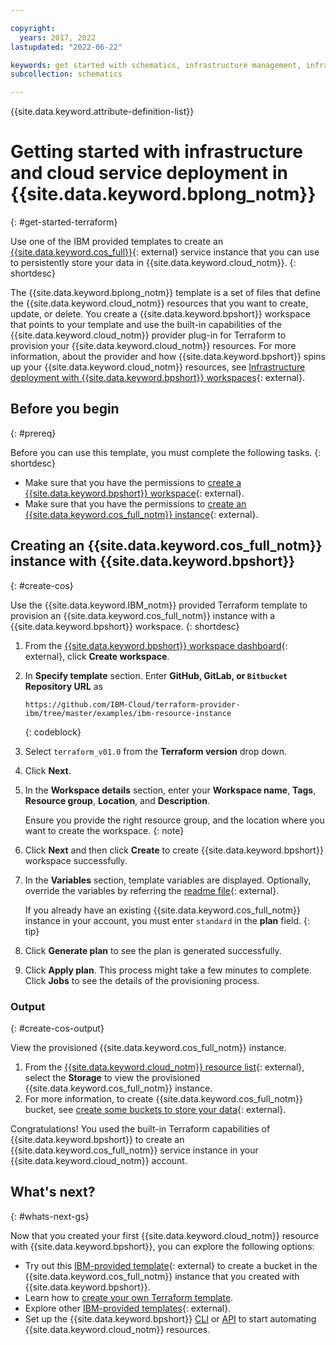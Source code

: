 ```yaml
---

copyright:
  years: 2017, 2022
lastupdated: "2022-06-22"

keywords: get started with schematics, infrastructure management, infrastructure as code, iac, schematics cloud environment, schematics infrastructure, schematics terraform, terraform provider
subcollection: schematics

---
```


{{site.data.keyword.attribute-definition-list}}


# Getting started with infrastructure and cloud service deployment in {{site.data.keyword.bplong_notm}}
{: #get-started-terraform}

Use one of the IBM provided templates to create an [{{site.data.keyword.cos_full}}](/docs/cloud-object-storage?topic=cloud-object-storage-about-cloud-object-storage){: external} service instance that you can use to persistently store your data in {{site.data.keyword.cloud_notm}}. 
{: shortdesc}

The {{site.data.keyword.bplong_notm}} template is a set of files that define the {{site.data.keyword.cloud_notm}} resources that you want to create, update, or delete. You create a {{site.data.keyword.bpshort}} workspace that points to your template and use the built-in capabilities of the {{site.data.keyword.cloud_notm}} provider plug-in for Terraform to provision your {{site.data.keyword.cloud_notm}} resources. For more information, about the provider and how {{site.data.keyword.bpshort}} spins up your {{site.data.keyword.cloud_notm}} resources, see [Infrastructure deployment with {{site.data.keyword.bpshort}} workspaces](/docs/schematics?topic=schematics-how-it-works#how-to-workspaces){: external}. 

## Before you begin
{: #prereq}

Before you can use this template, you must complete the following tasks. 
{: shortdesc}

- Make sure that you have the permissions to [create a {{site.data.keyword.bpshort}} workspace](/docs/schematics?topic=schematics-access#access-roles){: external}. 
- Make sure that you have the permissions to [create an {{site.data.keyword.cos_full_notm}} instance](/docs/cloud-object-storage?topic=cloud-object-storage-iam){: external}. 

## Creating an {{site.data.keyword.cos_full_notm}} instance with {{site.data.keyword.bpshort}}
{: #create-cos}

Use the {{site.data.keyword.IBM_notm}} provided Terraform template to provision an {{site.data.keyword.cos_full_notm}} instance with a {{site.data.keyword.bpshort}} workspace. 
{: shortdesc}

1. From the [{{site.data.keyword.bpshort}} workspace dashboard](https://cloud.ibm.com/schematics/workspaces){: external}, click **Create workspace**.
2. In **Specify template** section. Enter **GitHub, GitLab, or `Bitbucket` Repository URL** as 
    ```text
    https://github.com/IBM-Cloud/terraform-provider-ibm/tree/master/examples/ibm-resource-instance
    ```
    {: codeblock}

3. Select `terraform_v01.0` from the **Terraform version** drop down.
4. Click **Next**.
5. In the **Workspace details** section, enter your **Workspace name**, **Tags**, **Resource group**, **Location**, and **Description**.

    Ensure you provide the right resource group, and the location where you want to create the workspace.
    {: note}

6. Click **Next** and then click **Create** to create {{site.data.keyword.bpshort}} workspace successfully.
7. In the **Variables** section, template variables are displayed. Optionally, override the variables by referring the [readme file](https://github.com/IBM-Cloud/terraform-provider-ibm/tree/master/examples/ibm-resource-instance){: external}. 
    
    If you already have an existing {{site.data.keyword.cos_full_notm}} instance in your account, you must enter `standard` in the **plan** field. 
    {: tip}

8. Click **Generate plan** to see the plan is generated successfully.
9. Click **Apply plan**. This process might take a few minutes to complete. Click **Jobs** to see the details of the provisioning process.

### Output
{: #create-cos-output}

View the provisioned {{site.data.keyword.cos_full_notm}} instance. 
1. From the [{{site.data.keyword.cloud_notm}} resource list](https://cloud.ibm.com/resources){: external}, select the **Storage** to view the provisioned {{site.data.keyword.cos_full_notm}} instance.
2. For more information, to create {{site.data.keyword.cos_full_notm}} bucket, see [create some buckets to store your data](/docs/cloud-object-storage?topic=cloud-object-storage-getting-started-cloud-object-storage#gs-create-buckets){: external}.


Congratulations! You used the built-in Terraform capabilities of {{site.data.keyword.bpshort}} to create an {{site.data.keyword.cos_full_notm}} service instance in your {{site.data.keyword.cloud_notm}} account. 


## What's next? 
{: #whats-next-gs}

Now that you created your first {{site.data.keyword.cloud_notm}} resource with {{site.data.keyword.bpshort}}, you can explore the following options: 

- Try out this [IBM-provided template](https://github.com/IBM-Cloud/terraform-provider-ibm/tree/master/examples/ibm-cos-bucket){: external} to create a bucket in the {{site.data.keyword.cos_full_notm}} instance that you created with {{site.data.keyword.bpshort}}. 
- Learn how to [create your own Terraform template](/docs/schematics?topic=schematics-create-tf-config). 
- Explore other [IBM-provided templates](https://github.com/IBM-Cloud/terraform-provider-ibm/tree/master/examples){: external}.
- Set up the {{site.data.keyword.bpshort}} [CLI](/docs/schematics?topic=schematics-setup-cli) or [API](/docs/schematics?topic=schematics-setup-api) to start automating {{site.data.keyword.cloud_notm}} resources. 
